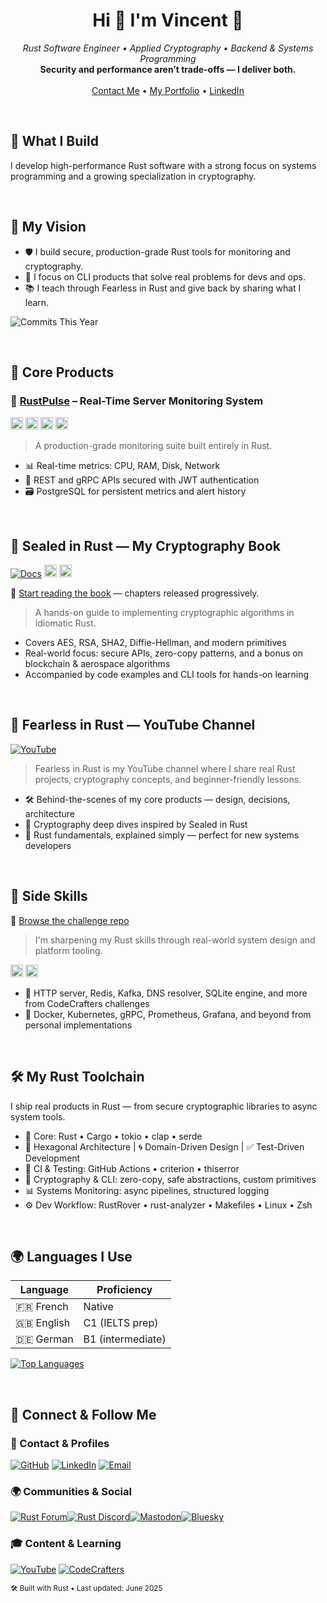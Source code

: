 <h1 align="center">Hi 👋 I'm Vincent 🦀</h1>

<p align="center">
  <em>Rust Software Engineer • Applied Cryptography • Backend & Systems Programming</em><br/>
  <strong>Security and performance aren’t trade-offs — I deliver both.</strong><br/><br/>
  <a href="mailto:vinecksie@pm.me">Contact Me</a> • 
  <a href="https://www.notion.so/YOUR-LINK">My Portfolio</a> • 
  <a href="https://www.linkedin.com/in/vincent-eckert-sierota/">LinkedIn</a>
</p>

<br/>

## 🚀 What I Build

I develop high-performance Rust software with a strong focus on systems programming and a growing specialization in cryptography.

<br/>

## 🎯 My Vision

- 🛡️ I build secure, production-grade Rust tools for monitoring and cryptography.
- 🧰 I focus on CLI products that solve real problems for devs and ops.
- 📚 I teach through Fearless in Rust and give back by sharing what I learn.

![Commits This Year](https://img.shields.io/badge/Commits_This_Year-207-informational?style=flat&logo=github)

<br/>

## 🧩 Core Products

### 🧠 [RustPulse](https://github.com/VinEckSie/RustPulse) – Real-Time Server Monitoring System
[<img alt="github" src="https://img.shields.io/badge/github-vinecksie/rustpulse-8da0cb?style=for-the-badge&labelColor=555555&logo=github" height="20">](https://github.com/vinecksie/rustpulse)
[<img alt="crates.io" src="https://img.shields.io/crates/v/rustpulse.svg?style=for-the-badge&color=fc8d62&logo=rust" height="20">](https://crates.io/crates/rustpulse)
[<img alt="docs.rs" src="https://img.shields.io/badge/docs.rs-rustpulse-66c2a5?style=for-the-badge&labelColor=555555&logo=docs.rs" height="20">](https://docs.rs/rustpulse)
[<img alt="build status" src="https://img.shields.io/github/actions/workflow/status/vinecksie/rustpulse/ci.yml?branch=main&style=for-the-badge" height="20">](https://github.com/vinecksie/rustpulse/actions?query=branch%3Amain)

> A production-grade monitoring suite built entirely in Rust.  

- 📊 Real-time metrics: CPU, RAM, Disk, Network  
- 🔐 REST and gRPC APIs secured with JWT authentication  
- 🗃 PostgreSQL for persistent metrics and alert history  

<br/>

## 📖 Sealed in Rust — My Cryptography Book
[![Docs](https://img.shields.io/badge/Docs-Online-blue?style=flat&logo=readthedocs)](https://VinEckSie.github.io/sealed-in-rust)
[<img alt="github" src="https://img.shields.io/badge/github-vinecksie/rustpulse-8da0cb?style=for-the-badge&labelColor=555555&logo=github" height="20">](https://github.com/vinecksie/rustpulse)
[<img alt="build status" src="https://img.shields.io/github/actions/workflow/status/vinecksie/rustpulse/ci.yml?branch=main&style=for-the-badge" height="20">](https://github.com/vinecksie/rustpulse/actions?query=branch%3Amain)

📘 [Start reading the book](https://VinEckSie.github.io/sealed-in-rust) — chapters released progressively.
> A hands-on guide to implementing cryptographic algorithms in idiomatic Rust.

- Covers AES, RSA, SHA2, Diffie-Hellman, and modern primitives  
- Real-world focus: secure APIs, zero-copy patterns, and a bonus on blockchain & aerospace algorithms 
- Accompanied by code examples and CLI tools for hands-on learning 

<br/>

## 🎥 Fearless in Rust — YouTube Channel

[![YouTube](https://img.shields.io/badge/Watch_on_YouTube-DD0000?style=flat-square&logo=youtube)](https://www.youtube.com/@FearlessInRust)

> Fearless in Rust is my YouTube channel where I share real Rust projects, cryptography concepts, and beginner-friendly lessons.

- 🛠 Behind-the-scenes of my core products — design, decisions, architecture  
- 🔐 Cryptography deep dives inspired by Sealed in Rust 
- 🧩 Rust fundamentals, explained simply — perfect for new systems developers  

<br/>

## 🧪 Side Skills

📂 [Browse the challenge repo](https://github.com/VinEckSie/side-skills-products)
> I'm sharpening my Rust skills through real-world system design and platform tooling.

[<img alt="github" src="https://img.shields.io/badge/github-vinecksie/rustpulse-8da0cb?style=for-the-badge&labelColor=555555&logo=github" height="20">](https://github.com/vinecksie/rustpulse)
[<img alt="build status" src="https://img.shields.io/github/actions/workflow/status/vinecksie/rustpulse/ci.yml?branch=main&style=for-the-badge" height="20">](https://github.com/vinecksie/rustpulse/actions?query=branch%3Amain)

- 🧱 HTTP server, Redis, Kafka, DNS resolver, SQLite engine, and more from CodeCrafters challenges
- 🧭 Docker, Kubernetes, gRPC, Prometheus, Grafana, and beyond from personal implementations



<br/>

## 🛠️ My Rust Toolchain

I ship real products in Rust — from secure cryptographic libraries to async system tools.

- 🦀 Core: Rust • Cargo • tokio • clap • serde
- 🔧 Hexagonal Architecture | 🌀 Domain-Driven Design | ✅ Test-Driven Development
- 🧪 CI & Testing: GitHub Actions • criterion • thiserror  
- 🔐 Cryptography & CLI: zero-copy, safe abstractions, custom primitives  
- 📊 Systems Monitoring: async pipelines, structured logging  
- ⚙️ Dev Workflow: RustRover • rust-analyzer • Makefiles • Linux • Zsh

<br/>

## 🌍 Languages I Use

| Language   | Proficiency    |
|------------|----------------|
| 🇫🇷 French   | Native         |
| 🇬🇧 English  | C1 (IELTS prep) |
| 🇩🇪 German   | B1 (intermediate) |

<a href="https://github.com/VinEckSie" align="left"><img src="https://github-readme-stats.vercel.app/api/top-langs/?username=VinEckSie&langs_count=10&title_color=a855f7&text_color=ffffff&icon_color=a855f7&bg_color=1c1917&hide_border=true&locale=en&custom_title=Top%20%Languages" alt="Top Languages" /></a>


<br/>

<!--[![CodeCrafters](https://img.shields.io/badge/CodeCrafters-404060?style=for-the-badge)](https://app.codecrafters.io/users/feliposz)-->

## 📡 Connect & Follow Me

### 📇 Contact & Profiles  
[![GitHub](https://img.shields.io/badge/GitHub-000?style=flat-square&logo=github)](https://github.com/VinEckSie)
[![LinkedIn](https://img.shields.io/badge/LinkedIn-0077B5?style=flat-square&logo=linkedin)](https://www.linkedin.com/in/vincent-eckert-sierota/)
[![Email](https://img.shields.io/badge/Email-ProtonMail-8B89CC?style=flat-square&logo=protonmail)](mailto:vincent.rust.dev@protonmail.com)  

### 🌍 Communities & Social  
[![Rust Forum](https://img.shields.io/badge/Rust%20Forum-orange?style=flat-square&logo=discourse)](https://users.rust-lang.org/u/VinEckSie)[![Rust Discord](https://img.shields.io/badge/Rust%20Discord-5865F2?style=flat-square&logo=discord)](https://discord.gg/rust-lang)[![Mastodon](https://img.shields.io/badge/Mastodon-6364FF?style=flat-square&logo=mastodon)](https://fosstodon.org/@rustfromscratch)[![Bluesky](https://img.shields.io/badge/Bluesky-1DA1F2?style=flat-square&logo=bluesky)](https://bsky.app/profile/rustfromscratch.bsky.social)


### 🎓 Content & Learning  
[![YouTube](https://img.shields.io/badge/Fearless_in_Rust-DD0000?style=flat-square&logo=youtube)](https://www.youtube.com/@RustFromScratch)
[![CodeCrafters](https://img.shields.io/badge/CodeCrafters-404060?style=flat-square)](https://app.codecrafters.io/users/feliposz)


<sub>🛠️ Built with Rust • Last updated: June 2025</sub>

<!--
<a href="http://www.github.com/VinEckSie"><img src="https://github-readme-stats.vercel.app/api?username=VinEckSie&show_icons=true&hide=&count_private=true&title_color=0891b2&text_color=ffffff&icon_color=0891b2&bg_color=1c1917&hide_border=true&show_icons=true" alt="VinEckSie's GitHub stats" /></a>   


<a href="https://github.com/VinEckSie" align="left"><img src="https://github-readme-stats.vercel.app/api/top-langs/?username=VinEckSie&langs_count=10&title_color=a855f7&text_color=ffffff&icon_color=a855f7&bg_color=1c1917&hide_border=true&locale=en&custom_title=Top%20%Languages" alt="Top Languages" /></a>
-->
<!--
[![Github Contribution Activity](https://github-readme-activity-graph.vercel.app/graph?username=vinecksie&theme=github-compact)](https://github.com/vinecksie/github-readme-activity-graph)
-->

